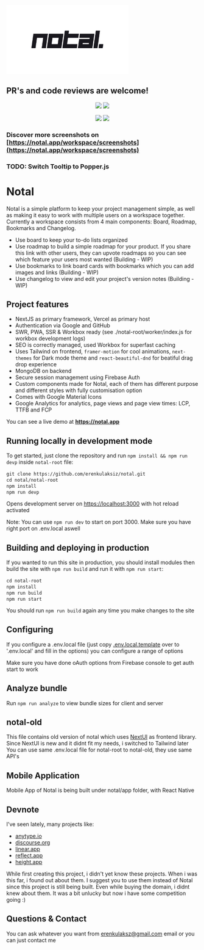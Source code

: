 <img src="./design/notal_logo_banner.png" alt="logo" width="320"/>
<br/>

## PR's and code reviews are welcome!

<p align="center">
    <img src="https://storage.googleapis.com/notal-1df19.appspot.com/cardImages/card_6272972538ca31cd0cf5cd1d?GoogleAccessId=firebase-adminsdk-yyjek%40notal-1df19.iam.gserviceaccount.com&Expires=16447006800&Signature=dgXQmWFHUxBj1G%2BsnGFjmOBog5VYkvX3vwH253rYLD4n58dmY%2BMj78ShTmsPPJmkDW5F3QMKRg0zgRjNCCHzYfwtzjVzkCoCxQqfu%2BzmIrK6vU4zdP4fkdo4SftM7tunRpH9yuJ7PD771qsJXDOKip42MjMejeWlgNYp4KuD7XLanGoXeqYTp40566butmLSjR%2FU5L5gMqzA95Qr2hkWdyLaggLBDaIjIYrvW7B9DGnuO7t8%2Bhj0iuOVjN0XlJO9x5SsDqsTa6CJd0jET3hMz3%2BuXcp%2FzzyR%2F9Z8k92cnvwm%2BT7RKq9RFzzN1Kx7QNmEgjItoltWD1%2BnR0oqyZboKw%3D%3D" width="290">
    <img src="https://storage.googleapis.com/notal-1df19.appspot.com/cardImages/card_627299f338ca31cd0cf5cd27?GoogleAccessId=firebase-adminsdk-yyjek%40notal-1df19.iam.gserviceaccount.com&Expires=16447006800&Signature=VPT%2BEpwr6J3F8TmeDkzov0iNofq0F6AA1iKoRbpIUX6PJ8JBIjgnNG%2BMLI9M2GPkPMlypXqh5Tw6BQvGG3l6pLXBNhVLRn2R7uY8FRpi1kqRvBJt7zIFUE%2Fey2FXucCuBVa9WLL3zr4EiCJylOsT9Ep6Dc2k7ZA0E%2FVMpJeP4uXE%2BoXAXzfrLZ8HIsO0cniyc39rgXGxJ2tpKtpMHh6L501EPVTVven64%2FmXOoC0Tl16HxsoW7X1ilebjUXra98id%2FtwvNOmg8Xn7YgPTGcgVRGcJ%2F4K%2FATu3LT0UsmY5qu7P9HeFjkOlgogLMXDP2Wounij3v0hfuSJDK1E1SkJeg%3D%3D" width="256">
</p>
<p align="center">
    <img src="https://storage.googleapis.com/notal-1df19.appspot.com/cardImages/card_62729a0038ca31cd0cf5cd28?GoogleAccessId=firebase-adminsdk-yyjek%40notal-1df19.iam.gserviceaccount.com&Expires=16447006800&Signature=RawPKsitJ%2Fm%2FsFiZc%2BekWyqjZUtJMQFmPYtyNpuHvfXSFcoBIzphPkwkVHiHHmA%2FePCPoohlmVyLCobKDg0Mq1FpyOofXJH5%2FKmhvWfZ%2FCYYnGKhVUZemp6oSXy%2F5HsAtDlEZk13ekFEJJ0sQwmN3jNqaEPFaTHiBbPc3%2B3mBk5it487RIbMjt90O5frgaehyaqAkpeVOkBqYKiyyjzz0rKKKm51DfbJdE7yjnLgjnGpIhP0mHJvALRpTnrCsXtm8ZvH0rU%2BBXbQV%2FI74jDuxQIIEYbrDOa%2F2Nm91j%2BDjv86ozQ8qPc1ui038W0HdS6eqPJtGKlq2YcL8wC3Cs4L7g%3D%3D" width="256">
    <img src="https://storage.googleapis.com/notal-1df19.appspot.com/cardImages/card_62729a3a38ca31cd0cf5cd2b?GoogleAccessId=firebase-adminsdk-yyjek%40notal-1df19.iam.gserviceaccount.com&Expires=16447006800&Signature=L%2FgCCnXc%2FDBnZ8vzdm8iGTkMV6pBkBS31uEa%2BE88M4wLDpT9g7wrcERinYLHqraxN%2FxsZiaWT4wSqy6HHjW%2Bncsbks%2BDL4N9bReLeMWuuvhu1utCoL7Mfyx17XOUEDE%2FpNuEG949%2FkFcNkyHFBAw%2FIzyuYeoPM9NmZaKzp5wwM81AHhUPTEuFS83nQYcDLHfzgA3F9DDDLtM%2FBH8ylN6Iom7qTls8BXdVLrvLXllaldDuXkSL5FVT08eaz%2FxgG1ExquxIgCZNEymPVSolAhWRimCquq%2FgFyFP46sApM9UE3SCZzrn7K3MkL%2F6AMJ9gkNtk6XttSDj9yQLviNvYc5Zw%3D%3D" width="256">
</p>

### Discover more screenshots on [https://notal.app/workspace/screenshots](https://notal.app/workspace/screenshots)

### TODO: Switch Tooltip to Popper.js

# Notal

Notal is a simple platform to keep your project management simple, as well as making it easy to work with multiple users on a workspace together. Currently a workspace consists from 4 main components: Board, Roadmap, Bookmarks and Changelog.

- Use board to keep your to-do lists organized
- Use roadmap to build a simple roadmap for your product. If you share this link with other users, they can upvote roadmaps so you can see which feature your users most wanted (Building - WIP)
- Use bookmarks to link board cards with bookmarks which you can add images and links (Building - WIP)
- Use changelog to view and edit your project's version notes (Building - WIP)

## Project features

- NextJS as primary framework, Vercel as primary host
- Authentication via Google and GitHub
- SWR, PWA, SSR & Workbox ready (see ./notal-root/worker/index.js for workbox development logs)
- SEO is correctly managed, used Workbox for superfast caching
- Uses Tailwind on frontend, `framer-motion` for cool animations, `next-themes` for Dark mode theme and `react-beautiful-dnd` for beatiful drag drop experience
- MongoDB on backend
- Secure session management using Firebase Auth
- Custom components made for Notal, each of them has different purpose and different styles with fully customisation option
- Comes with Google Material Icons
- Google Analytics for analytics, page views and page view times: LCP, TTFB and FCP

You can see a live demo at **https://notal.app**

## Running locally in development mode

To get started, just clone the repository and run `npm install && npm run devp` inside `notal-root` file:

    git clone https://github.com/erenkulaksiz/notal.git
    cd notal/notal-root
    npm install
    npm run devp

Opens development server on [https://localhost:3000](https://localhost:1111) with hot reload activated

Note: You can use `npm run dev` to start on port 3000. Make sure you have right port on .env.local aswell

## Building and deploying in production

If you wanted to run this site in production, you should install modules then build the site with `npm run build` and run it with `npm run start`:

    cd notal-root
    npm install
    npm run build
    npm run start

You should run `npm run build` again any time you make changes to the site

## Configuring

If you configure a .env.local file (just copy [.env.local.template](https://github.com/erenkulaksiz/notal/blob/master/notal-root/.env.local.template) over to '.env.local' and fill in the options) you can configure a range of options

Make sure you have done oAuth options from Firebase console to get auth start to work

## Analyze bundle

Run `npm run analyze` to view bundle sizes for client and server

## notal-old

This file contains old version of notal which uses [NextUI](https://nextui.org/) as frontend library. Since NextUI is new and it didnt fit my needs, i switched to Tailwind later
You can use same .env.local file for notal-root to notal-old, they use same API's

## Mobile Application

Mobile App of Notal is being built under notal/app folder, with React Native

## Devnote

I've seen lately, many projects like:

- [anytype.io](https://anytype.io)
- [discourse.org](https://www.discourse.org)
- [linear.app](https://linear.app)
- [reflect.app](https://reflect.app)
- [height.app](https://height.app)

While first creating this project, i didn't yet know these projects. When i was this far, i found out about them. I suggest you to use them instead of Notal since this project is still being built.
Even while buying the domain, i didnt knew about them. It was a bit unlucky but now i have some competition going :)

## Questions & Contact

You can ask whatever you want from erenkulaksz@gmail.com email or you can just contact me
